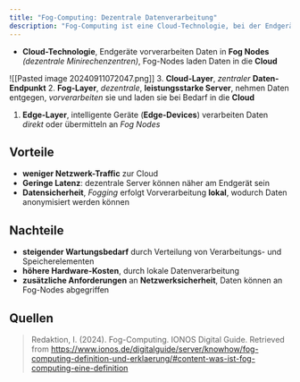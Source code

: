 ```yaml
---
title: "Fog-Computing: Dezentrale Datenverarbeitung"
description: "Fog-Computing ist eine Cloud-Technologie, bei der Endgeräte Daten in Fog Nodes vorverarbeiten, die dann in die Cloud geladen werden. Layer sind Edge, Fog und Cloud. Vorteile sind weniger Netzwerk-Traffic und geringe Latenz. Nachteile sind steigender Wartungsbedarf und höhere Hardware-Kosten."
---
```


- **Cloud-Technologie**, Endgeräte vorverarbeiten Daten in **Fog Nodes** *(dezentrale Minirechenzentren)*, Fog-Nodes laden Daten in die **Cloud**

![[Pasted image 20240911072047.png]]
3. **Cloud-Layer**, *zentraler* **Daten-Endpunkt**
2. **Fog-Layer**, *dezentrale*, **leistungsstarke Server**, nehmen Daten entgegen, *vorverarbeiten* sie und laden sie bei Bedarf in die **Cloud**
1. **Edge-Layer**, intelligente Geräte (**Edge-Devices**) verarbeiten Daten *direkt* oder übermitteln an *Fog Nodes*

## Vorteile

- **weniger Netzwerk-Traffic** zur Cloud
- **Geringe Latenz**: dezentrale Server können näher am Endgerät sein
- **Datensicherheit**, *Fogging* erfolgt Vorverarbeitung **lokal**, wodurch Daten anonymisiert werden können

## Nachteile
- **steigender Wartungsbedarf** durch Verteilung von Verarbeitungs- und Speicherelementen
- **höhere Hardware-Kosten**, durch lokale Datenverarbeitung
- **zusätzliche Anforderungen** an **Netzwerksicherheit**, Daten können an Fog-Nodes abgegriffen 

## Quellen

> Redaktion, I. (2024). Fog-Computing. IONOS Digital Guide. Retrieved from https://www.ionos.de/digitalguide/server/knowhow/fog-computing-definition-und-erklaerung/#content-was-ist-fog-computing-eine-definition